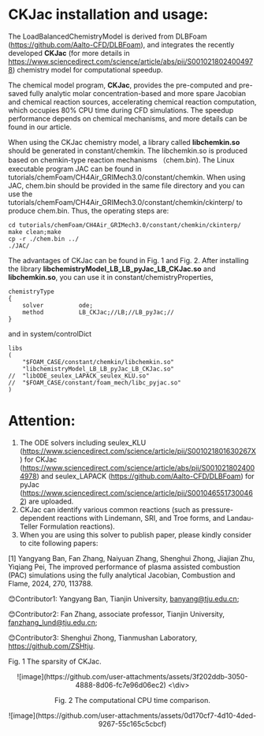 # CKJac installation and usage:
   The LoadBalancedChemistryModel is derived from DLBFoam (https://github.com/Aalto-CFD/DLBFoam), and integrates the recently developed **CKJac** (for more details in https://www.sciencedirect.com/science/article/abs/pii/S0010218024004978) chemistry model for computational speedup.

   The chemical model program, **CKJac**, provides the pre-computed and pre-saved fully analytic molar concentration-based and more spare Jacobian and chemical reaction sources, accelerating chemical reaction computation, which occupies 80% CPU time during CFD simulations. The speedup performance depends on chemical mechanisms, and more details can be found in our article.

   When using the CKJac chemistry model, a library called **libchemkin.so** should be generated in constant/chemkin. The libchemkin.so is produced based on chemkin-type reaction mechanisms （chem.bin). The Linux executable program JAC can be found in tutorials/chemFoam/CH4Air_GRIMech3.0/constant/chemkin. When using JAC, chem.bin should be provided in the same file directory and you can use the tutorials/chemFoam/CH4Air_GRIMech3.0/constant/chemkin/ckinterp/ to produce chem.bin. Thus, the operating steps are:

```
cd tutorials/chemFoam/CH4Air_GRIMech3.0/constant/chemkin/ckinterp/
make clean;make
cp -r ./chem.bin ../
./JAC/
```
   
   The advantages of CKJac can be found in Fig. 1 and Fig. 2. After installing the library **libchemistryModel_LB_LB_pyJac_LB_CKJac.so** and **libchemkin.so**, you can use it in constant/chemistryProperties,

```
chemistryType
{
    solver          ode;
    method          LB_CKJac;//LB;//LB_pyJac;//
}
```

and in system/controlDict
```
libs
(
	"$FOAM_CASE/constant/chemkin/libchemkin.so"
	"libchemistryModel_LB_LB_pyJac_LB_CKJac.so"
//	"libODE_seulex_LAPACK_seulex_KLU.so"
//	"$FOAM_CASE/constant/foam_mech/libc_pyjac.so"
)
```

# Attention:
   1. The ODE solvers including seulex_KLU (https://www.sciencedirect.com/science/article/pii/S001021801630267X) for CKJac (https://www.sciencedirect.com/science/article/abs/pii/S0010218024004978) and seulex_LAPACK (https://github.com/Aalto-CFD/DLBFoam) for pyJac (https://www.sciencedirect.com/science/article/pii/S0010465517300462) are uploaded. 
   2. CKJac can identify various common reactions (such as pressure-dependent reactions with Lindemann, SRI, and Troe forms, and Landau-Teller Formulation reactions).
   3. When you are using this solver to publish paper, please kindly consider to cite following papers:

   [1] Yangyang Ban, Fan Zhang, Naiyuan Zhang, Shenghui Zhong, Jiajian Zhu, Yiqiang Pei, The improved performance of plasma assisted combustion (PAC) simulations using the fully analytical Jacobian, Combustion and Flame, 2024, 270, 113788.


:blush:Contributor1: Yangyang Ban, Tianjin University, banyang@tju.edu.cn; 


:blush:Contributor2: Fan Zhang, associate professor, Tianjin University, fanzhang_lund@tju.edu.cn; 


:blush:Contributor3: Shenghui Zhong, Tianmushan Laboratory, https://github.com/ZSHtju. 




Fig. 1 The sparsity of CKJac.

<div align=center>
![image](https://github.com/user-attachments/assets/3f202ddb-3050-4888-8d06-fc7e96d06ec2)
<\div> 

Fig. 2 The computational CPU time comparison.

<div align=center>
![image](https://github.com/user-attachments/assets/0d170cf7-4d10-4ded-9267-55c165c5cbcf)


